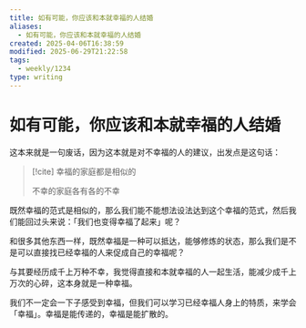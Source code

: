 ```yaml
---
title: 如有可能，你应该和本就幸福的人结婚
aliases:
  - 如有可能，你应该和本就幸福的人结婚
created: 2025-04-06T16:38:59
modified: 2025-06-29T21:22:58
tags:
  - weekly/1234
type: writing
---
```


# 如有可能，你应该和本就幸福的人结婚

这本来就是一句废话，因为这本就是对不幸福的人的建议，出发点是这句话：

> [!cite]
> 幸福的家庭都是相似的
>
> 不幸的家庭各有各的不幸

既然幸福的范式是相似的，那么我们能不能想法设法达到这个幸福的范式，然后我们能回过头来说：「我们也变得幸福了起来」呢？

和很多其他东西一样，既然幸福是一种可以抵达，能够修炼的状态，那么我们是不是可以直接找已经幸福的人来促成自己的幸福呢？

与其要经历成千上万种不幸，我觉得直接和本就幸福的人一起生活，能减少成千上万次的心碎，这本身就是一种幸福。

我们不一定会一下子感受到幸福，但我们可以学习已经幸福人身上的特质，来学会「幸福」。幸福是能传递的，幸福是能扩散的。
